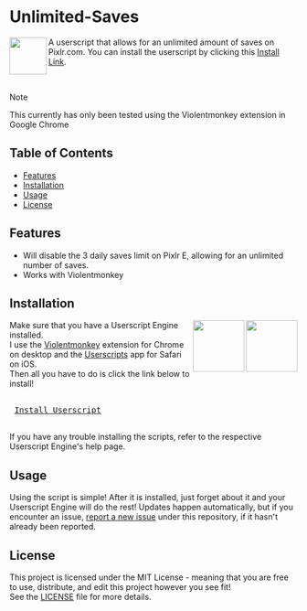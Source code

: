 # Unlimited-Saves

<img align="left" height="65vw" src="https://repository-images.githubusercontent.com/691387917/16f4c271-27e2-4e73-8cca-edc98d40304e">

A userscript that allows for an unlimited amount of saves on Pixlr.com. You can install the userscript by clicking this [Install Link](https://raw.githubusercontent.com/Oshanotter/Unlimited-Saves/main/Unlimited-Saves.user.js).

</br>

> [!NOTE]  
> This currently has only been tested using the Violentmonkey extension in Google Chrome

## Table of Contents

- [Features](#features)
- [Installation](#installation)
- [Usage](#usage)
- [License](#license)

## Features

- Will disable the 3 daily saves limit on Pixlr E, allowing for an unlimited number of saves.
- Works with Violentmonkey

## Installation
<a href="https://apps.apple.com/xk/app/userscripts/id1463298887">
<img align="right" height="90vw" src="https://is1-ssl.mzstatic.com/image/thumb/Purple116/v4/e1/bf/c0/e1bfc04c-2745-5942-dcfc-e5f73d7874ad/AppIcon-85-220-4-2x.png/460x0w.webp">
</a>
<a href="https://chromewebstore.google.com/detail/violentmonkey/jinjaccalgkegednnccohejagnlnfdag">
<img align="right" height="90vw" src="https://violentmonkey.github.io/static/vm-6437e4e5a400c6eff1c23ead4d549b0a.png">
</a>


Make sure that you have a Userscript Engine installed.  
I use the [Violentmonkey](https://chromewebstore.google.com/detail/violentmonkey/jinjaccalgkegednnccohejagnlnfdag) extension for Chrome on desktop and the [Userscripts](https://apps.apple.com/xk/app/userscripts/id1463298887) app for Safari on iOS.  
Then all you have to do is click the link below to install!  

<kbd> <br> [Install Userscript](https://raw.githubusercontent.com/Oshanotter/Unlimited-Saves/main/Unlimited-Saves.user.js) <br> </kbd>

If you have any trouble installing the scripts, refer to the respective Userscript Engine's help page.

## Usage

Using the script is simple! After it is installed, just forget about it and your Userscript Engine will do the rest!
Updates happen automatically, but if you encounter an issue, [report a new issue](../../issues) under this repository, if it hasn't already been reported. 

## License

This project is licensed under the MIT License - meaning that you are free to use, distribute, and edit this project however you see fit!  
See the [LICENSE](./LICENSE) file for more details.
